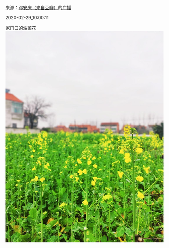 来源：[邓安庆（来自豆瓣）](https://www.douban.com/people/renjiananhuo/)的[广播](https://www.douban.com/people/renjiananhuo/status/2839432818/)


2020-02-29_10:00:11


家门口的油菜花
![](./pic/2020-02-29_10:00:11-邓安庆的广播1.jpg)  

